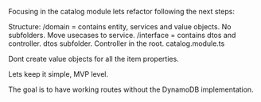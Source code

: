 Focusing in the catalog module lets refactor following the next steps:

Structure: 
/domain = contains entity, services and value objects. No subfolders. Move usecases to service. 
/interface = contains dtos and controller. dtos subfolder. Controller in the root.
catalog.module.ts 

Dont create value objects for all the item properties. 

Lets keep it simple, MVP level. 

The goal is to have working routes without the DynamoDB implementation.